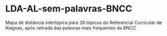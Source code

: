 # LDA-AL-sem-palavras-BNCC
Mapa de distância intertópica para 26 tópicos do Referencial Curricular de Alagoas, após retirada das palavras mais frequentes da BNCC

